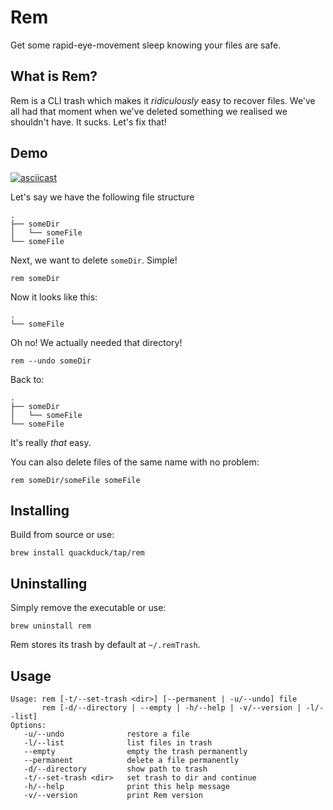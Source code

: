# Rem

Get some rapid-eye-movement sleep knowing your files are safe.

## What is Rem?

Rem is a CLI trash which makes it _ridiculously_ easy to recover files. We've all had that moment when we've deleted something we realised we shouldn't have. It sucks. Let's fix that!

## Demo

[![asciicast](https://asciinema.org/a/390479.svg)](https://asciinema.org/a/390479?speed=2)

Let's say we have the following file structure
```text
.
├── someDir
│   └── someFile
└── someFile
```

Next, we want to delete `someDir`. Simple!

```shell
rem someDir
```

Now it looks like this:
```text
.
└── someFile
```
Oh no! We actually needed that directory!
```shell
rem --undo someDir
```
Back to:
```text
.
├── someDir
│   └── someFile
└── someFile
```
It's really _that_ easy.

You can also delete files of the same name with no problem:
```shell
rem someDir/someFile someFile
```

## Installing
Build from source or use:
```shell
brew install quackduck/tap/rem
```
## Uninstalling
Simply remove the executable or use:
```shell
brew uninstall rem
```

Rem stores its trash by default at `~/.remTrash`.

## Usage

```text
Usage: rem [-t/--set-trash <dir>] [--permanent | -u/--undo] file
       rem [-d/--directory | --empty | -h/--help | -v/--version | -l/--list]
Options:
   -u/--undo              restore a file
   -l/--list              list files in trash
   --empty                empty the trash permanently
   --permanent            delete a file permanently
   -d/--directory         show path to trash
   -t/--set-trash <dir>   set trash to dir and continue
   -h/--help              print this help message
   -v/--version           print Rem version
```
